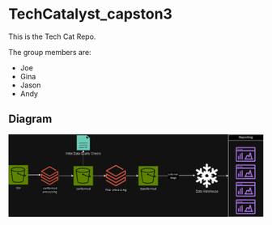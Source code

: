 # TechCatalyst_capston3

This is the Tech Cat Repo.

The group members are:
- Joe
- Gina
- Jason
- Andy

## Diagram
![diagram](./diagram.drawio.png)
